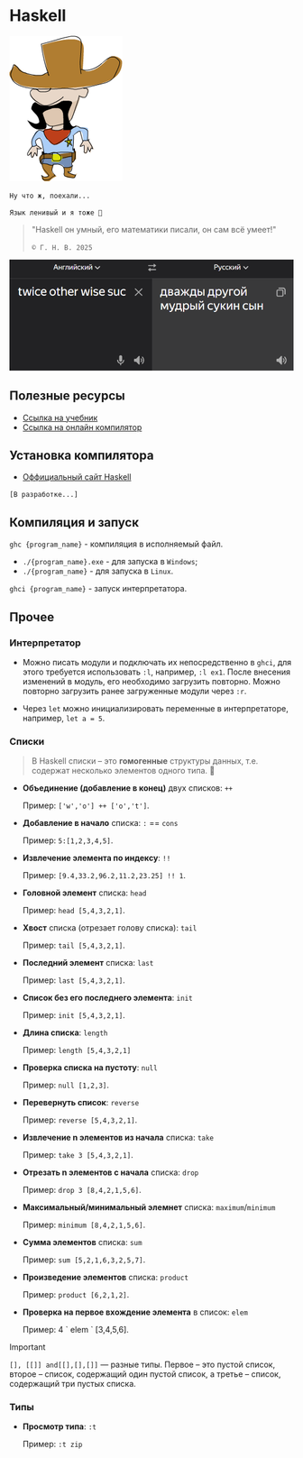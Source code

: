# Haskell

![alt text](readme_imgs/image.png)

```text
Ну что ж, поехали...
```

```text
Язык ленивый и я тоже 🥲
```


> "Haskell он умный, его математики писали, он сам всё умеет!"
> 
> `© Г. Н. В. 2025`



![alt text](readme_imgs/image-1.png)

## Полезные ресурсы

- [Ссылка на учебник](https://learnhaskellforgood.narod.ru/learnyouahaskell.com/types-and-typeclasses.html)
- [Ссылка на онлайн компилятор](https://learnhaskellforgood.narod.ru/learnyouahaskell.com/types-and-typeclasses.html)

## Установка компилятора 

- [Оффициальный сайт Haskell](https://www.haskell.org/downloads/)

```text
[В разработке...]
```

## Компиляция и запуск

`ghc {program_name}` - компиляция в исполняемый файл.
- `./{program_name}.exe` - для запуска в `Windows`;
- `./{program_name}` - для запуска в `Linux`.

`ghci {program_name}` - запуск интерпретатора.

## Прочее

### Интерпретатор

- Можно писать модули и подключать их непосредственно в `ghci`, для этого требуется использовать `:l`, например, `:l ex1`. После внесения изменений в модуль, его необходимо загрузить повторно. Можно повторно загрузить ранее загруженные модули через `:r`.

- Через `let` можно инициализировать переменные в интерпретаторе, например, `let a = 5`.

### Списки

> В Haskell списки – это **гомогенные** структуры данных, т.е. содержат несколько элементов одного типа. 🤨

- **Объединение (добавление в конец)** двух списков: `++`

    Пример: `['w','o'] ++ ['o','t']`.

- **Добавление в начало** списка: `:` == `cons`

    Пример: `5:[1,2,3,4,5]`.

- **Извлечение элемента по индексу**: `!!`

    Пример: `[9.4,33.2,96.2,11.2,23.25] !! 1`.


- **Головной элемент** списка: `head`

    Пример: `head [5,4,3,2,1]`.

- **Хвост** списка (отрезает голову списка): `tail`

    Пример: `tail [5,4,3,2,1]`.

- **Последний элемент** списка: `last`

    Пример: `last [5,4,3,2,1]`.

- **Список без его последнего элемента**: `init`

    Пример: `init [5,4,3,2,1]`.

- **Длина списка**: `length`

    Пример: `length [5,4,3,2,1]`

- **Проверка списка на пустоту**: `null`

    Пример: `null [1,2,3]`.

- **Перевернуть список**: `reverse`

    Пример: `reverse [5,4,3,2,1]`.

- **Извлечение n элементов из начала** списка: `take`

    Пример: `take 3 [5,4,3,2,1]`.

- **Отрезать n элементов с начала** списка: `drop`

    Пример: `drop 3 [8,4,2,1,5,6]`.

- **Максимальный/минимальный элемнет** списка: `maximum`/`minimum`

    Пример: `minimum [8,4,2,1,5,6]`.


- **Сумма элементов** списка: `sum`

    Пример: `sum [5,2,1,6,3,2,5,7]`.


- **Произведение элементов** списка: `product`

    Пример: `product [6,2,1,2]`.

- **Проверка на первое вхождение элемента** в список: `elem`

    Пример: 4 \` elem \` [3,4,5,6].




> [!IMPORTANT]
>
> `[], [[]] and[[],[],[]]` — разные типы. Первое – это пустой список, второе – список, содержащий один пустой список, а третье – список, содержащий три пустых списка.

### Типы

- **Просмотр типа**: `:t`

    Пример: `:t zip`